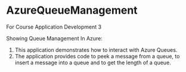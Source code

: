 # AzureQueueManagement
For Course Application Development 3

Showing Queue Management In Azure:

1) This application demonstrates how to interact with Azure Queues.
2) The application provides code to peek a message from a queue, to insert a message into a queue and to get the length of a queue.
